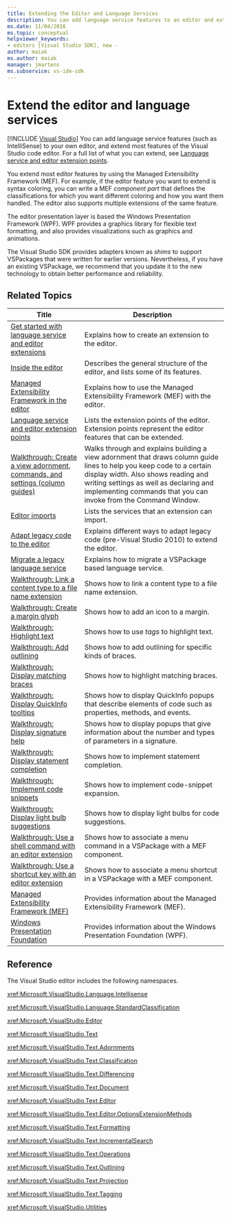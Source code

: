```yaml
---
title: Extending the Editor and Language Services
description: You can add language service features to an editor and extend features of the Visual Studio code editor. Learn about the Managed Extensibility Framework.
ms.date: 11/04/2016
ms.topic: conceptual
helpviewer_keywords:
- editors [Visual Studio SDK], new -
author: maiak
ms.author: maiak
manager: jmartens
ms.subservice: vs-ide-sdk
---
```

# Extend the editor and language services

 [!INCLUDE [Visual Studio](~/includes/applies-to-version/vs-windows-only.md)]
You can add language service features (such as IntelliSense) to your own editor, and extend most features of the Visual Studio code editor.  For a full list of what you can extend, see [Language service and editor extension points](../extensibility/language-service-and-editor-extension-points.md).

 You extend most editor features by using the Managed Extensibility Framework (MEF). For example, if the editor feature you want to extend is syntax coloring, you can write a MEF *component part* that defines the classifications for which you want different coloring and how you want them handled. The editor also supports multiple extensions of the same feature.

 The editor presentation layer is based the Windows Presentation Framework (WPF). WPF provides a graphics library for flexible text formatting, and also provides visualizations such as graphics and animations.

 The Visual Studio SDK provides adapters known as *shims* to support VSPackages that were written for earlier versions. Nevertheless, if you have an existing VSPackage, we recommend that you update it to the new technology to obtain better performance and reliability.

## Related Topics

|Title|Description|
|-----------|-----------------|
|[Get started with language service and editor extensions](../extensibility/getting-started-with-language-service-and-editor-extensions.md)|Explains how to create an extension to the editor.|
|[Inside the editor](../extensibility/inside-the-editor.md)|Describes the general structure of the editor, and lists some of its features.|
|[Managed Extensibility Framework in the editor](../extensibility/managed-extensibility-framework-in-the-editor.md)|Explains how to use the Managed Extensibility Framework (MEF) with the editor.|
|[Language service and editor extension points](../extensibility/language-service-and-editor-extension-points.md)|Lists the extension points of the editor. Extension points represent the editor features that can be extended.|
|[Walkthrough: Create a view adornment, commands, and settings (column guides)](../extensibility/walkthrough-creating-a-view-adornment-commands-and-settings-column-guides.md)|Walks through and explains building a view adornment that draws column guide lines to help you keep code to a certain display width.  Also shows reading and writing settings as well as declaring and implementing commands that you can invoke from the Command Window.|
|[Editor imports](../extensibility/editor-imports.md)|Lists the services that an extension can import.|
|[Adapt legacy code to the editor](/previous-versions/visualstudio/visual-studio-2015/extensibility/adapting-legacy-code-to-the-editor?preserve-view=true&view=vs-2015)|Explains different ways to adapt legacy code (pre-Visual Studio 2010) to extend the editor.|
|[Migrate a legacy language service](../extensibility/internals/migrating-a-legacy-language-service.md)|Explains how to migrate a VSPackage based language service.|
|[Walkthrough: Link a content type to a file name extension](../extensibility/walkthrough-linking-a-content-type-to-a-file-name-extension.md)|Shows how to link a content type to a file name extension.|
|[Walkthrough: Create a margin glyph](../extensibility/walkthrough-creating-a-margin-glyph.md)|Shows how to add an icon to a margin.|
|[Walkthrough: Highlight text](../extensibility/walkthrough-highlighting-text.md)|Shows how to use *tags* to highlight text.|
|[Walkthrough: Add outlining](../extensibility/walkthrough-outlining.md)|Shows how to add outlining for specific kinds of braces.|
|[Walkthrough: Display matching braces](../extensibility/walkthrough-displaying-matching-braces.md)|Shows how to highlight matching braces.|
|[Walkthrough: Display QuickInfo tooltips](../extensibility/walkthrough-displaying-quickinfo-tooltips.md)|Shows how to display QuickInfo popups that describe elements of code such as properties, methods, and events.|
|[Walkthrough: Display signature help](../extensibility/walkthrough-displaying-signature-help.md)|Shows how to display popups that give information about the number and types of parameters in a signature.|
|[Walkthrough: Display statement completion](../extensibility/walkthrough-displaying-statement-completion.md)|Shows how to implement statement completion.|
|[Walkthrough: Implement code snippets](../extensibility/walkthrough-implementing-code-snippets.md)|Shows how to implement code-snippet expansion.|
|[Walkthrough: Display light bulb suggestions](../extensibility/walkthrough-displaying-light-bulb-suggestions.md)|Shows how to display light bulbs for code suggestions.|
|[Walkthrough: Use a shell command with an editor extension](../extensibility/walkthrough-using-a-shell-command-with-an-editor-extension.md)|Shows how to associate a menu command in a VSPackage with a MEF component.|
|[Walkthrough: Use a shortcut key with an editor extension](../extensibility/walkthrough-using-a-shortcut-key-with-an-editor-extension.md)|Shows how to associate a menu shortcut in a VSPackage with a MEF component.|
|[Managed Extensibility Framework (MEF)](/dotnet/framework/mef/index)|Provides information about the Managed Extensibility Framework (MEF).|
|[Windows Presentation Foundation](/dotnet/framework/wpf/index)|Provides information about the Windows Presentation Foundation (WPF).|

## Reference
 The Visual Studio editor includes the following namespaces.

 <xref:Microsoft.VisualStudio.Language.Intellisense>

 <xref:Microsoft.VisualStudio.Language.StandardClassification>

 <xref:Microsoft.VisualStudio.Editor>

 <xref:Microsoft.VisualStudio.Text>

 <xref:Microsoft.VisualStudio.Text.Adornments>

 <xref:Microsoft.VisualStudio.Text.Classification>

 <xref:Microsoft.VisualStudio.Text.Differencing>

 <xref:Microsoft.VisualStudio.Text.Document>

 <xref:Microsoft.VisualStudio.Text.Editor>

 <xref:Microsoft.VisualStudio.Text.Editor.OptionsExtensionMethods>

 <xref:Microsoft.VisualStudio.Text.Formatting>

 <xref:Microsoft.VisualStudio.Text.IncrementalSearch>

 <xref:Microsoft.VisualStudio.Text.Operations>

 <xref:Microsoft.VisualStudio.Text.Outlining>

 <xref:Microsoft.VisualStudio.Text.Projection>

 <xref:Microsoft.VisualStudio.Text.Tagging>

 <xref:Microsoft.VisualStudio.Utilities>